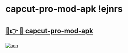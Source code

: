 # capcut-pro-mod-apk !ejnrs

# <h2><a href="https://iehyc8.esa.edu.pl?title=capcut-pro-mod-apk&ref=ejnrs">🔗👉 🔴 capcut-pro-mod-apk</a></h2>

[![acn](https://github.com/user-attachments/assets/0f9c940e-d8b0-45ae-aac7-cd30a18b3e1c)](https://iehyc8.esa.edu.pl?title=capcut-pro-mod-apk&ref=ejnrs)

